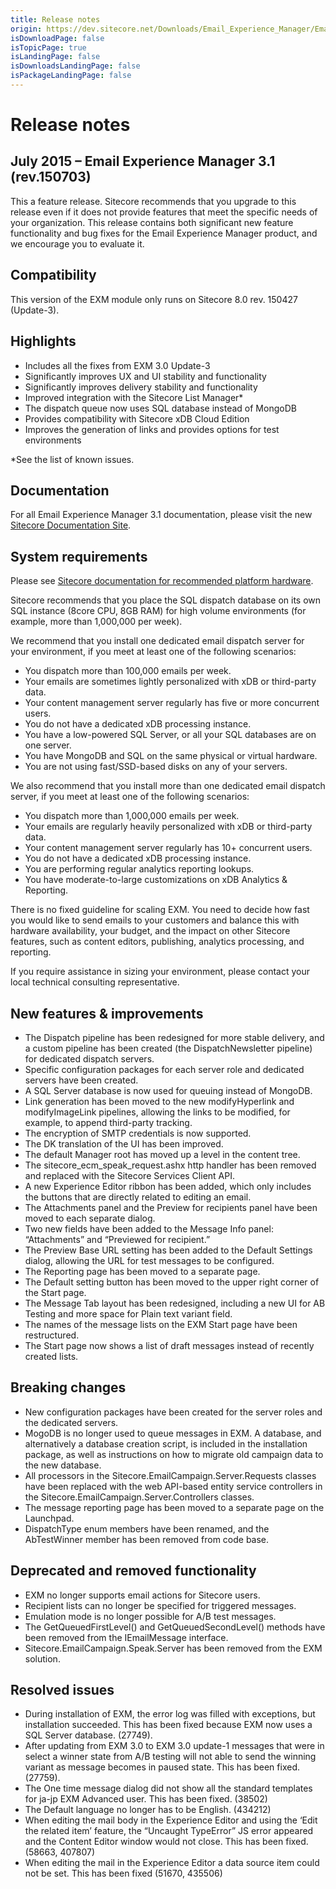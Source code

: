 ```yaml
---
title: Release notes
origin: https://dev.sitecore.net/Downloads/Email_Experience_Manager/Email_Experience_Manager_31/Email_Experience_Manager_31_Initial_Release/Version_Resources/Release_Notes
isDownloadPage: false
isTopicPage: true
isLandingPage: false
isDownloadsLandingPage: false
isPackageLandingPage: false
---
```


# Release notes

## July 2015 – Email Experience Manager 3.1 (rev.150703)

This a feature release. Sitecore recommends that you upgrade to this release even if it does not provide features that meet the specific needs of your organization. This release contains both significant new feature functionality and bug fixes for the Email Experience Manager product, and we encourage you to evaluate it.

## Compatibility

This version of the EXM module only runs on Sitecore 8.0 rev. 150427 (Update-3).

## Highlights

-   Includes all the fixes from EXM 3.0 Update-3
-   Significantly improves UX and UI stability and functionality
-   Significantly improves delivery stability and functionality
-   Improved integration with the Sitecore List Manager*
-   The dispatch queue now uses SQL database instead of MongoDB
-   Provides compatibility with Sitecore xDB Cloud Edition
-   Improves the generation of links and provides options for test environments

*See the list of known issues.

## Documentation

For all Email Experience Manager 3.1 documentation, please visit the new [Sitecore Documentation Site](https://doc.sitecore.net/).

## System requirements

Please see [Sitecore documentation for recommended platform hardware](/downloads/Sitecore_Experience_Platform/8_0/Sitecore_Experience_Platform_80_Update3).

Sitecore recommends that you place the SQL dispatch database on its own SQL instance (8core CPU, 8GB RAM) for high volume environments (for example, more than 1,000,000 per week).

We recommend that you install one dedicated email dispatch server for your environment, if you meet at least one of the following scenarios:

-   You dispatch more than 100,000 emails per week.
-   Your emails are sometimes lightly personalized with xDB or third-party data.
-   Your content management server regularly has five or more concurrent users.
-   You do not have a dedicated xDB processing instance.
-   You have a low-powered SQL Server, or all your SQL databases are on one server.
-   You have MongoDB and SQL on the same physical or virtual hardware.
-   You are not using fast/SSD-based disks on any of your servers.

We also recommend that you install more than one dedicated email dispatch server, if you meet at least one of the following scenarios:

-   You dispatch more than 1,000,000 emails per week.
-   Your emails are regularly heavily personalized with xDB or third-party data.
-   Your content management server regularly has 10+ concurrent users.
-   You do not have a dedicated xDB processing instance.
-   You are performing regular analytics reporting lookups.
-   You have moderate-to-large customizations on xDB Analytics & Reporting.

There is no fixed guideline for scaling EXM. You need to decide how fast you would like to send emails to your customers and balance this with hardware availability, your budget, and the impact on other Sitecore features, such as content editors, publishing, analytics processing, and reporting.

If you require assistance in sizing your environment, please contact your local technical consulting representative.

## New features & improvements

-   The Dispatch pipeline has been redesigned for more stable delivery, and a custom pipeline has been created (the DispatchNewsletter pipeline) for dedicated dispatch servers.
-   Specific configuration packages for each server role and dedicated servers have been created.
-   A SQL Server database is now used for queuing instead of MongoDB.
-   Link generation has been moved to the new modifyHyperlink and modifyImageLink pipelines, allowing the links to be modified, for example, to append third-party tracking.
-   The encryption of SMTP credentials is now supported.
-   The DK translation of the UI has been improved.
-   The default Manager root has moved up a level in the content tree.
-   The sitecore_ecm_speak_request.ashx http handler has been removed and replaced with the Sitecore Services Client API.
-   A new Experience Editor ribbon has been added, which only includes the buttons that are directly related to editing an email.
-   The Attachments panel and the Preview for recipients panel have been moved to each separate dialog.
-   Two new fields have been added to the Message Info panel: “Attachments” and “Previewed for recipient.”
-   The Preview Base URL setting has been added to the Default Settings dialog, allowing the URL for test messages to be configured.
-   The Reporting page has been moved to a separate page.
-   The Default setting button has been moved to the upper right corner of the Start page.
-   The Message Tab layout has been redesigned, including a new UI for AB Testing and more space for Plain text variant field.
-   The names of the message lists on the EXM Start page have been restructured.
-   The Start page now shows a list of draft messages instead of recently created lists.

## Breaking changes

-   New configuration packages have been created for the server roles and the dedicated servers.
-   MogoDB is no longer used to queue messages in EXM. A database, and alternatively a database creation script, is included in the installation package, as well as instructions on how to migrate old campaign data to the new database.
-   All processors in the Sitecore.EmailCampaign.Server.Requests classes have been replaced with the web API-based entity service controllers in the Sitecore.EmailCampaign.Server.Controllers classes.
-   The message reporting page has been moved to a separate page on the Launchpad.
-   DispatchType enum members have been renamed, and the AbTestWinner member has been removed from code base.

## Deprecated and removed functionality

-   EXM no longer supports email actions for Sitecore users.
-   Recipient lists can no longer be specified for triggered messages.
-   Emulation mode is no longer possible for A/B test messages.
-   The GetQueuedFirstLevel() and GetQueuedSecondLevel() methods have been removed from the IEmailMessage interface.
-   Sitecore.EmailCampaign.Speak.Server has been removed from the EXM solution.

## Resolved issues

-   During installation of EXM, the error log was filled with exceptions, but installation succeeded. This has been fixed because EXM now uses a SQL Server database. (27749).
-   After updating from EXM 3.0 to EXM 3.0 update-1 messages that were in select a winner state from A/B testing will not able to send the winning variant as message becomes in paused state. This has been fixed. (27759).
-   The One time message dialog did not show all the standard templates for ja-jp EXM Advanced user. This has been fixed. (38502)
-   The Default language no longer has to be English. (434212)
-   When editing the mail body in the Experience Editor and using the ‘Edit the related item’ feature, the “Uncaught TypeError” JS error appeared and the Content Editor window would not close. This has been fixed. (58663, 407807)
-   When editing the mail in the Experience Editor a data source item could not be set. This has been fixed (51670, 435506)